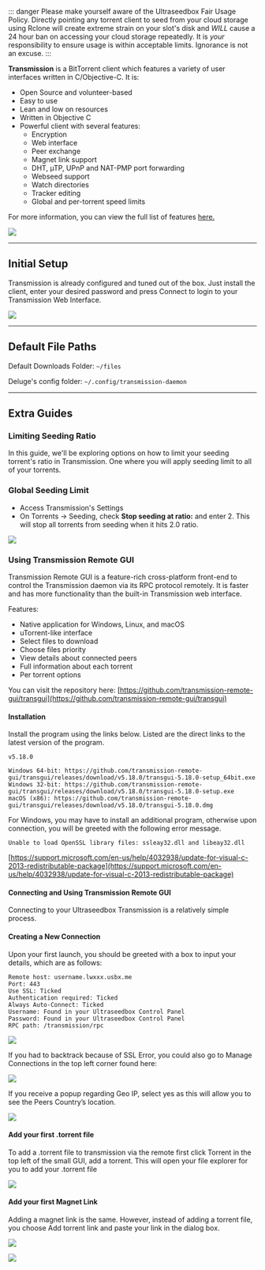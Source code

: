 ::: danger
Please make yourself aware of the Ultraseedbox Fair Usage Policy. Directly pointing any torrent client to seed from your cloud storage using Rclone will create extreme strain on your slot's disk and _WILL_ cause a 24 hour ban on accessing your cloud storage repeatedly. It is _your_ responsibility to ensure usage is within acceptable limits. Ignorance is not an excuse.
:::

**Transmission** is a BitTorrent client which features a variety of user interfaces written in C/Objective-C. It is:

* Open Source and volunteer-based
* Easy to use
* Lean and low on resources
* Written in Objective C
* Powerful client with several features:
  * Encryption
  * Web interface
  * Peer exchange
  * Magnet link support
  * DHT, µTP, UPnP and NAT-PMP port forwarding
  * Webseed support
  * Watch directories
  * Tracker editing
  * Global and per-torrent speed limits

For more information, you can view the full list of features [here.](https://transmissionbt.com/about/)

![](https://cdn.discordapp.com/attachments/519118436215816192/622656394054860826/transmission-2.png)

***

## Initial Setup

Transmission is already configured and tuned out of the box. Just install the client, enter your desired password and press Connect to login to your Transmission Web Interface.

![](https://docs.usbx.me/uploads/images/gallery/2020-05/image-1589719260048.png)

***

## Default File Paths

Default Downloads Folder: `~/files`

Deluge's config folder: `~/.config/transmission-daemon`

***

## Extra Guides
### Limiting Seeding Ratio

In this guide, we'll be exploring options on how to limit your seeding torrent's ratio in Transmission. One where you will apply seeding limit to all of your torrents.

### Global Seeding Limit

* Access Transmission's Settings
* On Torrents -> Seeding, check **Stop seeding at ratio:** and enter 2. This will stop all torrents from seeding when it hits 2.0 ratio.

![](https://docs.usbx.me/uploads/images/gallery/2020-05/image-1590116937278.png)

### Using Transmission Remote GUI

Transmission Remote GUI is a feature-rich cross-platform front-end to control the Transmission daemon via its RPC protocol remotely. It is faster and has more functionality than the built-in Transmission web interface.

Features:

* Native application for Windows, Linux, and macOS
* uTorrent-like interface
* Select files to download
* Choose files priority
* View details about connected peers
* Full information about each torrent
* Per torrent options

You can visit the repository here: [https://github.com/transmission-remote-gui/transgui](https://github.com/transmission-remote-gui/transgui)

#### Installation

Install the program using the links below. Listed are the direct links to the latest version of the program.

```
v5.18.0

Windows 64-bit: https://github.com/transmission-remote-gui/transgui/releases/download/v5.18.0/transgui-5.18.0-setup_64bit.exe
Windows 32-bit: https://github.com/transmission-remote-gui/transgui/releases/download/v5.18.0/transgui-5.18.0-setup.exe
macOS (x86): https://github.com/transmission-remote-gui/transgui/releases/download/v5.18.0/transgui-5.18.0.dmg
```

For Windows, you may have to install an additional program, otherwise upon connection, you will be greeted with the following error message.

`Unable to load OpenSSL library files: ssleay32.dll and libeay32.dll`

[https://support.microsoft.com/en-us/help/4032938/update-for-visual-c-2013-redistributable-package](https://support.microsoft.com/en-us/help/4032938/update-for-visual-c-2013-redistributable-package)


#### Connecting and Using Transmission Remote GUI

Connecting to your Ultraseedbox Transmission is a relatively simple process.

#### Creating a New Connection

Upon your first launch, you should be greeted with a box to input your details, which are as follows:

```
Remote host: username.lwxxx.usbx.me
Port: 443
Use SSL: Ticked
Authentication required: Ticked
Always Auto-Connect: Ticked
Username: Found in your Ultraseedbox Control Panel
Password: Found in your Ultraseedbox Control Panel
RPC path: /transmission/rpc
```

![](https://i.imgur.com/wuY7Azl.png)

If you had to backtrack because of SSL Error, you could also go to Manage Connections in the top left corner found here:

![](https://i.imgur.com/dPZbXAu.png)

If you receive a popup regarding Geo IP, select yes as this will allow you to see the Peers Country’s location.

![](https://i.imgur.com/ECQQTJ7.png)

#### Add your first .torrent file

To add a .torrent file to transmission via the remote first click Torrent in the top left of the small GUI, add a torrent. This will open your file explorer for you to add your .torrent file

![](https://i.imgur.com/ELxnXBP.png)

#### Add your first Magnet Link

Adding a magnet link is the same. However, instead of adding a torrent file, you choose Add torrent link and paste your link in the dialog box.


![](https://i.imgur.com/GpEqRjp.png)

![](https://i.imgur.com/t56YTF1.png)
